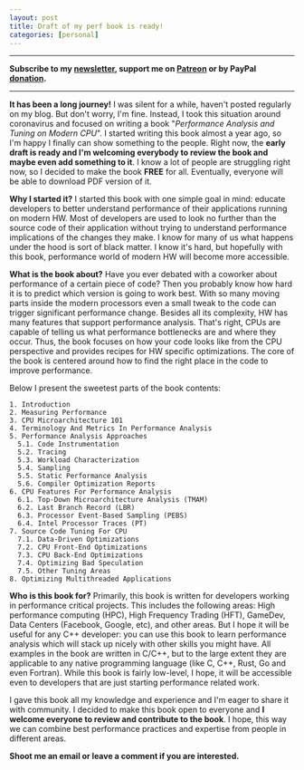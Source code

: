 ```yaml
---
layout: post
title: Draft of my perf book is ready!
categories: [personal]
---
```


------
**Subscribe to my [newsletter](https://mailchi.mp/4eb73720aafe/easyperf), support me on [Patreon](https://www.patreon.com/dendibakh) or by PayPal [donation](https://www.paypal.com/cgi-bin/webscr?cmd=_donations&business=TBM3NW8TKTT34&currency_code=USD&source=url).**

------

**It has been a long journey!** I was silent for a while, haven't posted regularly on my blog. But don't worry, I'm fine. Instead, I took this situation around coronavirus and focused on writing a book "*Performance Analysis and Tuning on Modern CPU*". I started writing this book almost a year ago, so I'm happy I finally can show something to the people. Right now, the **early draft is ready and I'm welcoming everybody to review the book and maybe even add something to it**. I know a lot of people are struggling right now, so I decided to make the book __FREE__ for all. Eventually, everyone will be able to download PDF version of it.

__Why I started it?__ I started this book with one simple goal in mind: educate developers to better understand performance of their applications running on modern HW. Most of developers are used to look no further than the source code of their application without trying to understand performance implications of the changes they make. I know for many of us what happens under the hood is sort of black matter. I know it's hard, but hopefully with this book, performance world of modern HW will become more accessible.

__What is the book about?__ Have you ever debated with a coworker about performance of a certain piece of code? Then you probably know how hard it is to predict which version is going to work best. With so many moving parts inside the modern processors even a small tweak to the code can trigger significant performance change. Besides all its complexity, HW has many features that support performance analysis. That's right, CPUs are capable of telling us what performance bottlenecks are and where they occur. Thus, the book focuses on how your code looks like from the CPU perspective and provides recipes for HW specific optimizations. The core of the book is centered around how to find the right place in the code to improve performance.

Below I present the sweetest parts of the book contents:
```
1. Introduction
2. Measuring Performance
3. CPU Microarchitecture 101
4. Terminology And Metrics In Performance Analysis
5. Performance Analysis Approaches
  5.1. Code Instrumentation
  5.2. Tracing
  5.3. Workload Characterization
  5.4. Sampling
  5.5. Static Performance Analysis
  5.6. Compiler Optimization Reports
6. CPU Features For Performance Analysis
  6.1. Top-Down Microarchitecture Analysis (TMAM)
  6.2. Last Branch Record (LBR)
  6.3. Processor Event-Based Sampling (PEBS)
  6.4. Intel Processor Traces (PT)
7. Source Code Tuning For CPU
  7.1. Data-Driven Optimizations
  7.2. CPU Front-End Optimizations
  7.3. CPU Back-End Optimizations
  7.4. Optimizing Bad Speculation
  7.5. Other Tuning Areas
8. Optimizing Multithreaded Applications
```

__Who is this book for?__ Primarily, this book is written for developers working in performance critical projects. This includes the following areas: High performance computing (HPC), High Frequency Trading (HFT), GameDev, Data Centers (Facebook, Google, etc), and other areas. But I hope it will be useful for any C++ developer: you can use this book to learn performance analysis which will stack up nicely with other skills you might have. All examples in the book are written in C/C++, but to the large extent they are applicable to any native programming language (like C, C++, Rust, Go and even Fortran). While this book is fairly low-level, I hope, it will be accessible even to developers that are just starting performance related work.

I gave this book all my knowledge and experience and I'm eager to share it with community. I decided to make this book open to everyone and **I welcome everyone to review and contribute to the book**. I hope, this way we can combine best performance practices and expertise from people in different areas. 

**Shoot me an email or leave a comment if you are interested.**

